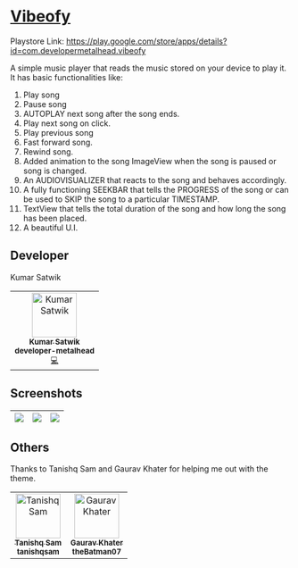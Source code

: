 # [Vibeofy](https://play.google.com/store/apps/details?id=com.developermetalhead.vibeofy)

Playstore Link: https://play.google.com/store/apps/details?id=com.developermetalhead.vibeofy

A simple music player that reads the music stored on your device to play it. It has basic functionalities like:

1) Play song
2) Pause song
3) AUTOPLAY next song after the song ends.
4) Play next song on click.
5) Play previous song
6) Fast forward song.
7) Rewind song.
8) Added animation to the song ImageView when the song is paused or song is changed.
9) An AUDIOVISUALIZER that reacts to the song and behaves accordingly.
10) A fully functioning SEEKBAR that tells the PROGRESS of the song or can be used to SKIP the song to a particular TIMESTAMP.
11) TextView that tells the total duration of the song and how long the song has been placed.
12) A beautiful U.I.

## Developer

Kumar Satwik

<!-- ALL-CONTRIBUTORS-LIST:START - Do not remove or modify this section -->

<table>
<tr>
    <td align="center"><a href="https://linktr.ee/Kumar_Satwik"><img src="https://1.bp.blogspot.com/-pUANkEzBB7Q/YPFzwOyZI4I/AAAAAAAADkE/5hmVFXc3YoIgNPHh-mOZ9COagY3WE8c6wCLcBGAsYHQ/s0/Profile%2Bpic.png" width="80px;" alt="Kumar Satwik"/><br /><sub><b>Kumar Satwik</b></a><br /><sub><b>developer-metalhead</b><br /><a href="https://github.com/developer-metalhead" title="Code">💻</a> <a href="#ideas-ksatwik" title="Programming"</a></td>
    </tr>
</table>


## Screenshots

| <img src="https://1.bp.blogspot.com/-KK8yTwUvl-M/YPZ74zr-_xI/AAAAAAAADl4/QHIyQ1PjSac_oV2bLWAIvJhHt-3asitngCLcBGAsYHQ/s16000/Screenshot_20210720-125429_Vibeofy.jpg21"> | <img src="https://1.bp.blogspot.com/-h5Lh7b93f3U/YPZ75IKeG8I/AAAAAAAADmA/vG0Y6LlWY68r1sIiLLZ_u79LRIoLLjcHgCLcBGAsYHQ/s16000/Screenshot_20210720-125454_Vibeofy.jpg"> | <img src="https://1.bp.blogspot.com/-iPTBE1U_-HM/YPZ75OVmiaI/AAAAAAAADl8/DlH1rBtTo0AJmSuiNBQHXaVd5QqUg2WKQCLcBGAsYHQ/s16000/Screenshot_20210720-125505_Vibeofy.jpg"> |
| ---------------------------------------------- | -------------------------------------------- | ------------------------------------------- |
    
## Others
    
   Thanks to Tanishq Sam and Gaurav Khater for helping me out with the theme.
    
<table>
<tr>
    <td align="center"><a href="https://github.com/tanishqsam"><img src="https://github.com/tanishqsam.png?" width="80px;" alt="Tanishq Sam"/><br /><sub><b>Tanishq Sam</b></a><br /><sub><b>tanishqsam</b><br /><a href="https://github.com/tanishqsam" title="Code"</a> <a href="#ideas-tsam" title="Programming"</a></td>
    
   <td align="center"><a href="https://github.com/theBatman07"><img src="https://github.com/theBatman07.png?" width="80px;" alt="Gaurav Khater"/><br /><sub><b>Gaurav Khater</b></a><br /><sub><b>theBatman07</b><br /><a href="https://github.com/theBatman07" title="Code"</a> <a href="#ideas-gkhater" title="Programming"</a></td>
    </tr>
</table>
